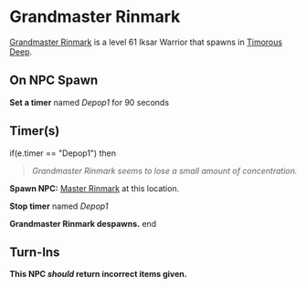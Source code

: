 # Grandmaster Rinmark



[Grandmaster Rinmark](/npc/96318) is a level 61 Iksar Warrior that spawns in [Timorous Deep](/zone/96).




## On NPC Spawn

**Set a timer** named *Depop1* for 90 seconds


## Timer(s)

if(e.timer == "Depop1") then


>*Grandmaster Rinmark seems to lose a small amount of concentration.*


**Spawn NPC:**  [Master Rinmark](/npc/96319) at this location.


**Stop timer** named *Depop1*


**Grandmaster Rinmark despawns.**
end



## Turn-Ins



**This NPC *should* return incorrect items given.**






